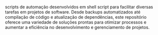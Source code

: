 scripts de automação desenvolvidos em shell script para facilitar diversas tarefas em projetos de software. Desde backups automatizados até compilação de código e atualização de dependências, este repositório oferece uma variedade de soluções prontas para otimizar processos e aumentar a eficiência no desenvolvimento e gerenciamento de projetos.
